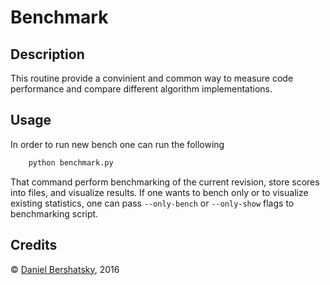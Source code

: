 # Benchmark

## Description

This routine provide a convinient and common way to measure code performance and compare different algorithm implementations.

## Usage

In order to run new bench one can run the following
```bash
    python benchmark.py
```
That command perform benchmarking of the current revision, store scores into files, and visualize results. If one wants to bench only or to visualize existing statistics, one can pass `--only-bench` or `--only-show` flags to benchmarking script.

## Credits 

&copy; [Daniel Bershatsky](mailto:daniel.bershatsky@skolkovotech.ru), 2016